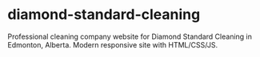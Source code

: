 # diamond-standard-cleaning
Professional cleaning company website for Diamond Standard Cleaning in Edmonton, Alberta. Modern responsive site with HTML/CSS/JS.
